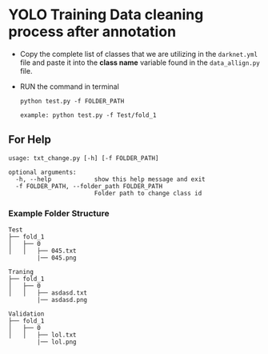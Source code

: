 # YOLO Training Data cleaning process after annotation

- Copy the complete list of classes that we are utilizing in the `darknet.yml` file and paste it into the **class name** variable found in the `data_allign.py` file.
- RUN the command in terminal

    ```console
    python test.py -f FOLDER_PATH
    ```

    ```console
    example: python test.py -f Test/fold_1
    ```

## For Help

```console
usage: txt_change.py [-h] [-f FOLDER_PATH]

optional arguments:
  -h, --help            show this help message and exit
  -f FOLDER_PATH, --folder_path FOLDER_PATH
                        Folder path to change class id
```

### Example Folder Structure

```console
Test
├── fold_1
│   ├── 0
│   │   ├── 045.txt
        |── 045.png

Traning
├── fold_1
│   ├── 0
│   │   ├── asdasd.txt
        |── asdasd.png

Validation
├── fold_1
│   ├── 0
│   │   ├── lol.txt
        |── lol.png
```
